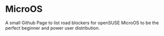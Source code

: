 # MicroOS
A small Github Page to list road blockers for openSUSE MicroOS to be the perfect beginner and power user distribution.
